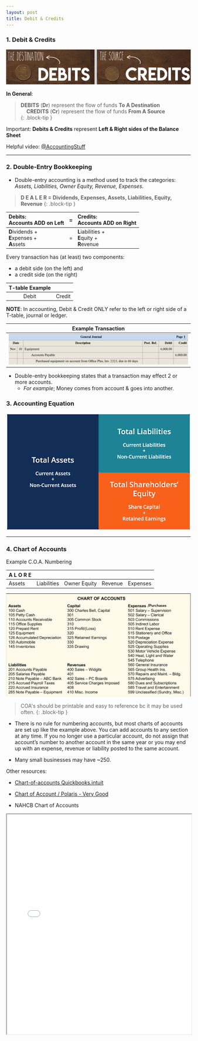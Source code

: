 ```yaml
---
layout: post
title: Debit & Credits
---
```


### 1. Debit & Credits

![Cedit=Destination, Debit=Source](/assets/mc-graw-accounting-course/images/debit-destination-credit-source.png)

**In General**:

> **DEBITS** (**Dr**) represent the flow of funds **To A Destination**   
>  &nbsp;&nbsp;&nbsp;&nbsp;**CREDITS** (**Cr**) represent the flow of funds **From A Source**   
{: .block-tip }


Important: **Debits & Credits** represent **Left & Right sides of the Balance Sheet**

Helpful video: [@AccountingStuff](https://www.youtube.com/watch?v=VhwZ9t2b3Zk)

---

### 2. Double-Entry Bookkeeping


- Double-entry accounting is a method used to track the categories: *Assets, Liabilities, Owner Equity, Revenue, Expenses*.

> **D E A L E R = Dividends, Expenses, Assets, Liabilities, Equity, Revenue**
{: .block-tip }

| Debits: <br> Accounts ADD on Left |=| Credits: <br> Accounts ADD on Right |
|:----------|:-:|:-|
| **D**ividends + <br> **E**xpenses + <br> **A**ssets |=| **L**iabilities + <br> **E**quity + <br> **R**evenue |


Every transaction has (at least) two components:
- a debit side (on the left) and 
- a credit side (on the right)

| T-table Example ||
|:-----:|:------:|
| Debit | Credit |

**NOTE**: In accounting, Debit & Credit ONLY refer to the left or right side of a T-table, journal or ledger.


| Example Transaction |
|:-----:|
| ![Example Entry](/assets/mc-graw-accounting-course/images/example.journal.entry.png)  |

- Double-entry bookkeeping states that a transaction may effect 2 or more accounts. 
  -  *For example*; Money comes from account & goes into another. 
 

### 3. Accounting Equation

![](/assets/misc/balance.sheet.png)


---


### 4. Chart of Accounts

Example C.O.A. Numbering

|A L O R E |||||
|:-|:-|:-|:-|:-|
|Assets|Liabilities|Owner Equity|Revenue|Expenses|

![Example C.O.A.](/assets/aipb/coa.example.png)

> COA's should be printable and easy to reference bc it may be used often. 
{: .block-tip }


- There is no rule for numbering accounts, but most charts of accounts are set up like the example above. You can add accounts to any section at any time. If you no longer use a particular account, do not assign that account’s number to another account in the same year or you may end up with an expense, revenue or liability posted to the same account. 

- Many small businesses may have ~250.  

Other resources:  


- [Chart-of-accounts Quickbooks.intuit](https://quickbooks.intuit.com/global/resources/accounting/chart-of-accounts-definition-and-example/)   
- [Chart of Account / Polaris - Very Good](https://polaristaxandaccounting.com/chart-of-accounts-the-ultimate-guide-with-examples/)   


- NAHCB Chart of Accounts   
<div class="pdf-container">
    <iframe src="/assets/nacpb_material/nahb-chart-of-accounts-2016.pdf#zoom=FitH" height="600" width="100%" allowFullScreen="true">
    </iframe>
</div>
